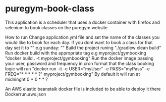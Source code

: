 # puregym-book-class
This application is a scheduler that uses a docker container with firefox and selenium to book classes on the puregym website

How to run
Change application.yml file and set the name of the classes you would like to book for each day. 
If you dont want to book a class for that day set it to "" e.g   sunday: ""
Build the project runing "./gradlew clean build"
Run docker build with the appropriate tag e.g myproject/gymbooking "docker build . -t myproject/gymbooking"
Run the docker image passing your user, password and frequency in cron format that the class booking logic will run
"docker run -it -e USER="myUser" -e PASS="myPass" -e FREQ="* * * * * ?" myproject/gymbooking"
By default it will run at midninght 0 * 0 * * ?

An AWS elastic beanstalk docker file is included to be able to deploy it there Dockerrun.aws.json
